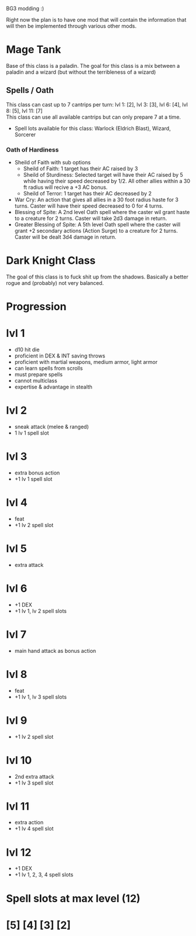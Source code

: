 BG3 modding :)

Right now the plan is to have one mod that will contain the information that will then be implemented through various other mods.











# Mage Tank
Base of this class is a paladin. The goal for this class is a mix between a paladin and a wizard (but without the terribleness of a wizard)
## Spells / Oath
This class can cast up to 7 cantrips per turn: lvl 1: [2], lvl 3: [3], lvl 6: [4], lvl 8: [5], lvl 11: [7] <br />
This class can use all available cantrips but can only prepare 7 at a time.
* Spell lots available for this class: Warlock (Eldrich Blast), Wizard, Sorcerer
### Oath of Hardiness

* Sheild of Faith with sub options
    * Sheild of Faith: 1 target has their AC raised by 3
    * Sheild of Sturdiness: Selected target will have their AC raised by 5 while having their speed decreased by 1/2. All other allies within a 30 ft radius will recive a +3 AC bonus.
    * Sheild of Terror: 1 target has their AC decreased by 2
* War Cry: An action that gives all allies in a 30 foot radius haste for 3 turns. Caster will have their speed decreased to 0 for 4 turns.
* Blessing of Spite: A 2nd level Oath spell where the caster wil grant haste to a creature for 2 turns. Caster will take 2d3 damage in return.
* Greater Blessing of Spite: A 5th level Oath spell where the caster will grant +2 secondary actions (Action Surge) to a creature for 2 turns. Caster will be dealt 3d4 damage in return.















# Dark Knight Class
The goal of this class is to fuck shit up from the shadows. Basically a better rogue and (probably) not very balanced.

######
# Progression
######

# lvl 1
* d10 hit die
* proficient in DEX & INT saving throws
* proficient with martial weapons, medium armor, light armor
* can learn spells from scrolls
* must prepare spells
* cannot multiclass
* expertise & advantage in stealth

# lvl 2
* sneak attack (melee & ranged)
* 1 lv 1 spell slot

# lvl 3
* extra bonus action
* +1 lv 1 spell slot

# lvl 4
* feat
* +1 lv 2 spell slot

# lvl 5
* extra attack

# lvl 6
* +1 DEX
* +1 lv 1, lv 2 spell slots

# lvl 7
* main hand attack as bonus action

# lvl 8
* feat
* +1 lv 1, lv 3 spell slots

# lvl 9
* +1 lv 2 spell slot

# lvl 10
* 2nd extra attack
* +1 lv 3 spell slot

# lvl 11
* extra action
* +1 lv 4 spell slot

# lvl 12
* +1 DEX
* +1 lv 1, 2, 3, 4 spell slots

#####
# Spell slots at max level (12)
# [5] [4] [3] [2]
#####